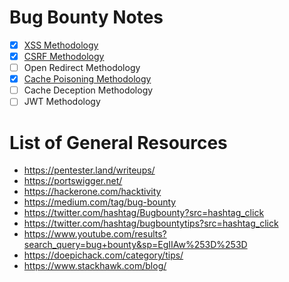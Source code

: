 # Bug Bounty Notes
- [x] [XSS Methodology](https://github.com/JoshMorrison99/Bug-Bounty/tree/main/xss)
- [x] [CSRF Methodology](https://github.com/JoshMorrison99/Bug-Bounty/tree/main/csrf)
- [ ] Open Redirect Methodology
- [x] [Cache Poisoning Methodology](https://github.com/JoshMorrison99/Bug-Bounty/tree/main/Cache%20Poisoning)
- [ ] Cache Deception Methodology
- [ ] JWT Methodology

# List of General Resources
- https://pentester.land/writeups/
- https://portswigger.net/
- https://hackerone.com/hacktivity
- https://medium.com/tag/bug-bounty
- https://twitter.com/hashtag/Bugbounty?src=hashtag_click
- https://twitter.com/hashtag/bugbountytips?src=hashtag_click
- https://www.youtube.com/results?search_query=bug+bounty&sp=EgIIAw%253D%253D 
- https://doepichack.com/category/tips/
- https://www.stackhawk.com/blog/
